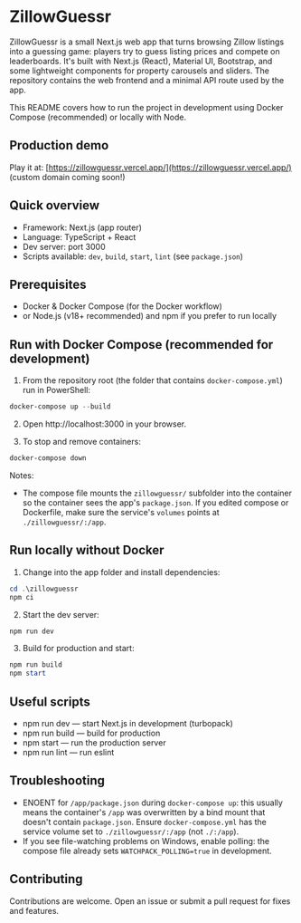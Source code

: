 # ZillowGuessr

ZillowGuessr is a small Next.js web app that turns browsing Zillow listings into a guessing game: players try to guess listing prices and compete on leaderboards. It's built with Next.js (React), Material UI, Bootstrap, and some lightweight components for property carousels and sliders. The repository contains the web frontend and a minimal API route used by the app.

This README covers how to run the project in development using Docker Compose (recommended) or locally with Node.

## Production demo

Play it at: [https://zillowguessr.vercel.app/](https://zillowguessr.vercel.app/) (custom domain coming soon!)

## Quick overview

- Framework: Next.js (app router)
- Language: TypeScript + React
- Dev server: port 3000
- Scripts available: `dev`, `build`, `start`, `lint` (see `package.json`)

## Prerequisites

- Docker & Docker Compose (for the Docker workflow)
- or Node.js (v18+ recommended) and npm if you prefer to run locally

## Run with Docker Compose (recommended for development)

1. From the repository root (the folder that contains `docker-compose.yml`) run in PowerShell:

```powershell
docker-compose up --build
```

2. Open http://localhost:3000 in your browser.

3. To stop and remove containers:

```powershell
docker-compose down
```

Notes:

- The compose file mounts the `zillowguessr/` subfolder into the container so the container sees the app's `package.json`. If you edited compose or Dockerfile, make sure the service's `volumes` points at `./zillowguessr/:/app`.

## Run locally without Docker

1. Change into the app folder and install dependencies:

```powershell
cd .\zillowguessr
npm ci
```

2. Start the dev server:

```powershell
npm run dev
```

3. Build for production and start:

```powershell
npm run build
npm start
```

## Useful scripts

- npm run dev — start Next.js in development (turbopack)
- npm run build — build for production
- npm start — run the production server
- npm run lint — run eslint

## Troubleshooting

- ENOENT for `/app/package.json` during `docker-compose up`: this usually means the container's `/app` was overwritten by a bind mount that doesn't contain `package.json`. Ensure `docker-compose.yml` has the service volume set to `./zillowguessr/:/app` (not `./:/app`).
- If you see file-watching problems on Windows, enable polling: the compose file already sets `WATCHPACK_POLLING=true` in development.

## Contributing

Contributions are welcome. Open an issue or submit a pull request for fixes and features.
